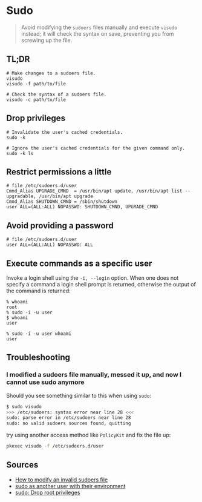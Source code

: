 # Sudo

> Avoid modifying the `sudoers` files manually and execute `visudo` instead; it will check the syntax on save, preventing you from screwing up the file.

## TL;DR

```shell
# Make changes to a sudoers file.
visudo
visudo -f path/to/file

# Check the syntax of a sudoers file.
visudo -c path/to/file
```

## Drop privileges

```shell
# Invalidate the user's cached credentials.
sudo -k

# Ignore the user's cached credentials for the given command only.
sudo -k ls
```

## Restrict permissions a little

```shell
# file /etc/sudoers.d/user
Cmnd_Alias UPGRADE_CMND  = /usr/bin/apt update, /usr/bin/apt list --upgradable, /usr/bin/apt upgrade
Cmnd_Alias SHUTDOWN_CMND = /sbin/shutdown
user ALL=(ALL:ALL) NOPASSWD: SHUTDOWN_CMND, UPGRADE_CMND
```

## Avoid providing a password

```shell
# file /etc/sudoers.d/user
user ALL=(ALL:ALL) NOPASSWD: ALL
```

## Execute commands as a specific user

Invoke a login shell using the `-i, --login` option. When one does not specify a command a login shell prompt is returned, otherwise the output of the command is returned:

```shell
% whoami
root
% sudo -i -u user
$ whoami
user

% sudo -i -u user whoami
user
```

## Troubleshooting

### I modified a sudoers file manually, messed it up, and now I cannot use sudo anymore

Should you see something similar to this when using `sudo`:

```sh
$ sudo visudo
>>> /etc/sudoers: syntax error near line 28 <<<
sudo: parse error in /etc/sudoers near line 28
sudo: no valid sudoers sources found, quitting
```

try using another access method like `PolicyKit` and fix the file up:

```sh
pkexec visudo -f /etc/sudoers.d/user
```

## Sources

- [How to modify an invalid sudoers file]
- [sudo as another user with their environment]
- [sudo: Drop root privileges]

[how to modify an invalid sudoers file]: https://askubuntu.com/questions/73864/how-to-modify-an-invalid-etc-sudoers-file
[sudo as another user with their environment]: https://unix.stackexchange.com/questions/176997/sudo-as-another-user-with-their-environment
[sudo: drop root privileges]: https://coderwall.com/p/x2oica/sudo-drop-root-privileges
